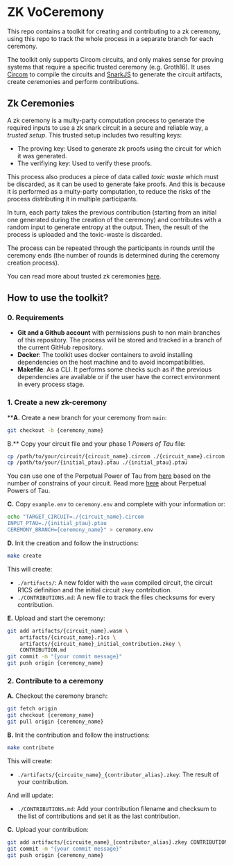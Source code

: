 # ZK VoCeremony

This repo contains a toolkit for creating and contributing to a zk ceremony, using this repo to track the whole process in a separate branch for each ceremony. 

The toolkit only supports Circom circuits, and only makes sense for proving systems that require a specific trusted ceremony (e.g. Groth16). It uses [Circom](https://docs.circom.io/) to compile the circuits and [SnarkJS](https://github.com/iden3/snarkjs) to generate the circuit artifacts, create ceremonies and perform contributions.

## Zk Ceremonies

A zk ceremony is a multy-party computation process to generate the required inputs to use a zk snark circuit in a secure and reliable way, a *trusted setup*. This trusted setup includes two resulting keys:
* The proving key: Used to generate zk proofs using the circuit for which it was generated.
* The verifiying key: Used to verify these proofs.

This process also produces a piece of data called *toxic waste* which must be discarded, as it can be used to generate fake proofs. And this is because it is performed as a multy-party computation, to reduce the risks of the process distributing it in multiple participants.

In turn, each party takes the previous contribution (starting from an initial one generated during the creation of the ceremony) and contributes with a random input to generate entropy at the output. Then, the result of the process is uploaded and the toxic-waste is discarded. 

The process can be repeated through the participants in rounds until the ceremony ends (the number of rounds is determined during the ceremony creation process).

You can read more about trusted zk ceremonies [here](https://zkproof.org/2021/06/30/setup-ceremonies/).

## How to use the toolkit?

### 0. Requirements 

* **Git and a Github account** with permissions push to non main branches of this repository. The process will be stored and tracked in a branch of the current GitHub repository.
* **Docker**: The toolkit uses docker containers to avoid installing dependencies on the host machine and to avoid incompatibilities.
* **Makefile**: As a CLI. It performs some checks such as if the previous dependencies are available or if the user have the correct environment in every process stage. 

### 1. Create a new zk-ceremony
****A.** Create a new branch for your ceremony from `main`:
```sh
git checkout -b {ceremony_name}
```

B.** Copy your circuit file and your phase 1 *Powers of Tau* file:
```sh
cp /path/to/your/circuit/{circuit_name}.circom ./{circuit_name}.circom
cp /path/to/your/{initial_ptau}.ptau ./{initial_ptau}.ptau
```
You can use one of the Perpetual Power of Tau from [here](https://github.com/iden3/snarkjs?tab=readme-ov-file#7-prepare-phase-2) based on the number of constrains of your circuit. Read more [here](https://github.com/privacy-scaling-explorations/perpetualpowersoftau) about Perpetual Powers of Tau.

**C.** Copy `example.env` to `ceremony.env` and complete with your information or:
```sh
echo "TARGET_CIRCUIT=./{circuit_name}.circom
INPUT_PTAU=./{initial_ptau}.ptau
CEREMONY_BRANCH={ceremony_name}" > ceremony.env
```

**D.** Init the creation and follow the instructions:
```sh
make create
```

This will create:
 * `./artifacts/`: A new folder with the `wasm` compiled circuit, the circuit R1CS definition and the initial circuit `zkey` contribution.
 * `./CONTRIBUTIONS.md`: A new file to track the files checksums for every contribution.

**E.** Upload and start the ceremony:
```sh
git add artifacts/{circuit_name}.wasm \
    artifacts/{circuit_name}.r1cs \
    artifacts/{circuit_name}_initial_contribution.zkey \
    CONTRIBUTION.md
git commit -m "{your commit message}"
git push origin {ceremony_name}
```

### 2. Contribute to a ceremony

**A.** Checkout the ceremony branch:
```sh
git fetch origin
git checkout {ceremony_name}
git pull origin {ceremony_name}
```

**B.** Init the contribution and follow the instructions:
```sh
make contribute
```
This will create:
 * `./artifacts/{circuite_name}_{contributor_alias}.zkey`: The result of your contribution.

And will update:
 * `./CONTRIBUTIONS.md`: Add your contribution filename and checksum to the list of contributions and set it as the last contribution.

**C.** Upload your contribution:
```sh
git add artifacts/{circuite_name}_{contributor_alias}.zkey CONTRIBUTION.md
git commit -m "{your commit message}"
git push origin {ceremony_name}
```